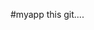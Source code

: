 <!--
 * @Descripttion: 
 * @Author: chenjia
 * @Date: 2019-10-11 18:44:01
 * @LastEditors: chenjia
 * @LastEditTime: 2019-10-11 18:44:01
 -->
#myapp this git....